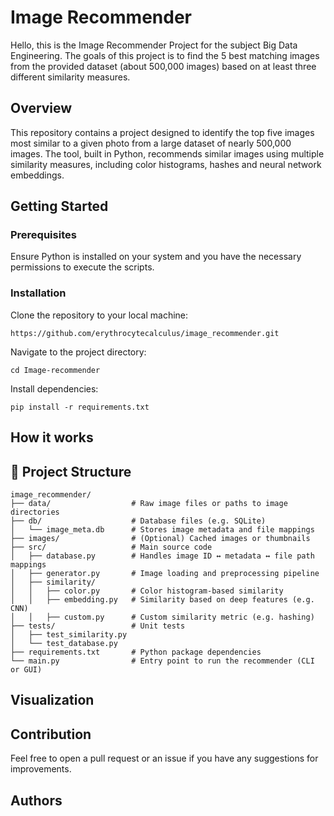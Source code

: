 # Image Recommender

Hello, this is the Image Recommender Project for the subject Big Data Engineering. The goals of this project is to find the 5 best matching images from the provided dataset
(about 500,000 images) based on at least three different similarity measures. 

## Overview
This repository contains a project designed to identify the top five images most similar to a given photo from a large dataset of nearly 500,000 images. The tool, built in Python, recommends similar images using multiple similarity measures, including color histograms, hashes and neural network embeddings. 

## Getting Started

### Prerequisites 
Ensure Python is installed on your system and you have the necessary permissions to execute the scripts.

### Installation
Clone the repository to your local machine:
```
https://github.com/erythrocytecalculus/image_recommender.git
```
Navigate to the project directory:
```
cd Image-recommender
```
Install dependencies:
```
pip install -r requirements.txt
```

## How it works 



## 📁 Project Structure

```plaintext
image_recommender/
├── data/                  # Raw image files or paths to image directories
├── db/                    # Database files (e.g. SQLite)
│   └── image_meta.db      # Stores image metadata and file mappings
├── images/                # (Optional) Cached images or thumbnails
├── src/                   # Main source code
│   ├── database.py        # Handles image ID ↔ metadata ↔ file path mappings
│   ├── generator.py       # Image loading and preprocessing pipeline
│   ├── similarity/
│   │   ├── color.py       # Color histogram-based similarity
│   │   ├── embedding.py   # Similarity based on deep features (e.g. CNN)
│   │   ├── custom.py      # Custom similarity metric (e.g. hashing)
├── tests/                 # Unit tests
│   ├── test_similarity.py
│   └── test_database.py
├── requirements.txt       # Python package dependencies
└── main.py                # Entry point to run the recommender (CLI or GUI)
```

## Visualization 



## Contribution
Feel free to open a pull request or an issue if you have any suggestions for improvements.

## Authors
